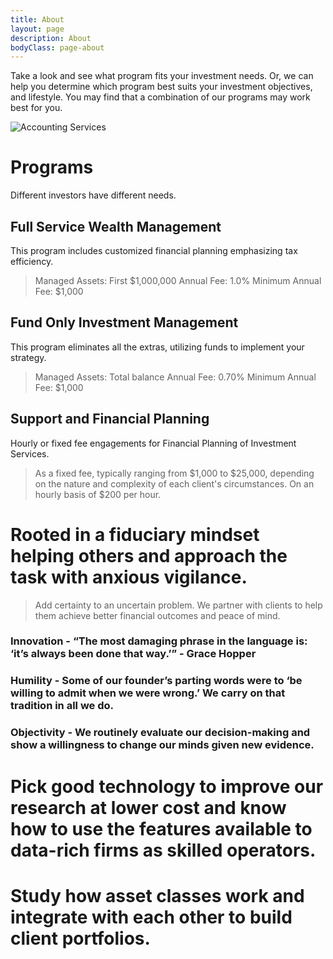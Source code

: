 ```yaml
---
title: About
layout: page
description: About
bodyClass: page-about
---
```


Take a look and see what program fits your investment needs. Or, we can help you determine which program best suits your investment objectives, and lifestyle. You may find that a combination of our programs may work best for you.

![Accounting Services](/images/thom-holmes-Lrfw0U_o9I0-unsplash.jpg)

# Programs

Different investors have different needs.

## Full Service Wealth Management

This program includes customized financial planning emphasizing tax efficiency.

> Managed Assets: First $1,000,000
> Annual Fee: 1.0%
> Minimum Annual Fee: $1,000

## Fund Only Investment Management

This program eliminates all the extras, utilizing funds to implement your strategy.

> Managed Assets: Total balance
> Annual Fee: 0.70%
> Minimum Annual Fee: $1,000

## Support and Financial Planning

Hourly or fixed fee engagements for Financial Planning of Investment Services.

> As a fixed fee, typically ranging from $1,000 to $25,000, depending on the nature and complexity of each client's circumstances.
> On an hourly basis of $200 per hour.

# Rooted in a fiduciary mindset helping others and approach the task with anxious vigilance.

> Add certainty to an uncertain problem.
> We partner with clients to help them achieve better financial outcomes and peace of mind.

### Innovation - “The most damaging phrase in the language is: ‘it’s always been done that way.’” - Grace Hopper

### Humility - Some of our founder’s parting words were to ‘be willing to admit when we were wrong.’ We carry on that tradition in all we do.

### Objectivity - We routinely evaluate our decision-making and show a willingness to change our minds given new evidence.

# Pick good technology to improve our research at lower cost and know how to use the features available to data-rich firms as skilled operators.
# Study how asset classes work and integrate with each other to build client portfolios.
